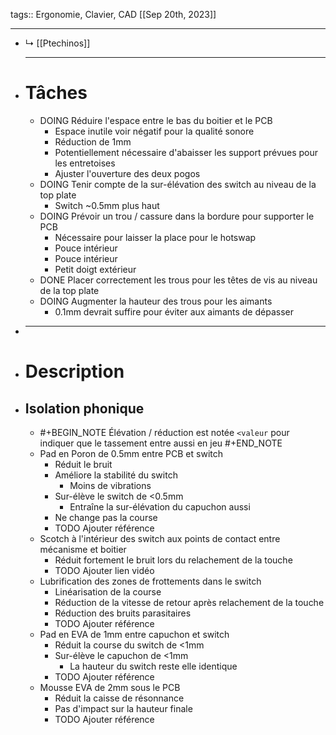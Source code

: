 tags:: Ergonomie, Clavier, CAD
[[Sep 20th, 2023]]
***

- ↳ [[Ptechinos]] 
  ***
- # Tâches
	- DOING Réduire l'espace entre le bas du boitier et le PCB
		- Espace inutile voir négatif pour la qualité sonore
		- Réduction de 1mm
		- Potentiellement nécessaire d'abaisser les support prévues pour les entretoises
		- Ajuster l'ouverture des deux pogos
	- DOING Tenir compte de la sur-élévation des switch au niveau de la top plate
		- Switch ~0.5mm plus haut
	- DOING Prévoir un trou / cassure dans la bordure pour supporter le PCB
		- Nécessaire pour laisser la place pour le hotswap
		- Pouce intérieur
		- Pouce intérieur
		- Petit doigt extérieur
	- DONE Placer correctement les trous pour les têtes de vis au niveau de la top plate
	- DOING Augmenter la hauteur des trous pour les aimants
		- 0.1mm devrait suffire pour éviter aux aimants de dépasser
- ***
- # Description
- ## Isolation phonique
	- #+BEGIN_NOTE
	  Élévation / réduction est notée `<valeur` pour indiquer que le tassement entre aussi en jeu
	  #+END_NOTE
	- Pad en Poron de 0.5mm entre PCB et switch
		- Réduit le bruit
		- Améliore la stabilité du switch
			- Moins de vibrations
		- Sur-élève le switch de <0.5mm
			- Entraîne la sur-élévation du capuchon aussi
		- Ne change pas la course
		- TODO Ajouter référence
	- Scotch à l'intérieur des switch aux points de contact entre mécanisme et boitier
		- Réduit fortement le bruit lors du relachement de la touche
		- TODO Ajouter lien vidéo
	- Lubrification des zones de frottements dans le switch
		- Linéarisation de la course
		- Réduction de la vitesse de retour après relachement de la touche
		- Réduction des bruits parasitaires
		- TODO Ajouter référence
	- Pad en EVA de 1mm entre capuchon et switch
		- Réduit la course du switch de <1mm
		- Sur-élève le capuchon de <1mm
			- La hauteur du switch reste elle identique
		- TODO Ajouter référence
	- Mousse EVA de 2mm sous le PCB
		- Réduit la caisse de résonnance
		- Pas d'impact sur la hauteur finale
		- TODO Ajouter référence